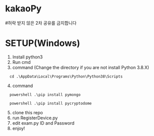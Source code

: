 # kakaoPy

#허락 받지 않은 2차 공유를 금지합니다

# SETUP(Windows)
1. Install python3
2. Run cmd
3. command (Change the directory if you are not install Python 3.8.X)
```
  cd .\AppData\Local\Programs\Python\Python38\Scripts
```
4. command 
```
  powershell .\pip install pymongo
```
```
  powershell .\pip install pycryptodome
```
5. clone this repo
6. run RegisterDevice.py
7. edit exam.py ID and Password
8. enjoy!
